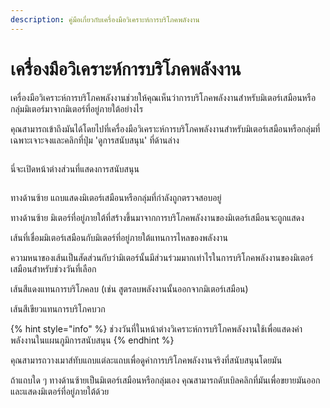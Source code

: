 ```yaml
---
description: คู่มือเกี่ยวกับเครื่องมือวิเคราะห์การบริโภคพลังงาน
---
```


# เครื่องมือวิเคราะห์การบริโภคพลังงาน

เครื่องมือวิเคราะห์การบริโภคพลังงานช่วยให้คุณเห็นว่าการบริโภคพลังงานสำหรับมิเตอร์เสมือนหรือกลุ่มมิเตอร์มาจากมิเตอร์ที่อยู่ภายใต้อย่างไร

คุณสามารถเข้าถึงมันได้โดยไปที่เครื่องมือวิเคราะห์การบริโภคพลังงานสำหรับมิเตอร์เสมือนหรือกลุ่มที่เฉพาะเจาะจงและคลิกที่ปุ่ม 'ดูการสนับสนุน' ที่ด้านล่าง

<figure><img src="../.gitbook/assets/image (1).png" alt=""><figcaption></figcaption></figure>

นี่จะเปิดหน้าต่างส่วนที่แสดงการสนับสนุน

<figure><img src="../.gitbook/assets/Screenshot 2025-01-30 at 17.30.19.png" alt=""><figcaption></figcaption></figure>

ทางด้านซ้าย แถบแสดงมิเตอร์เสมือนหรือกลุ่มที่กำลังถูกตรวจสอบอยู่

ทางด้านซ้าย มิเตอร์ที่อยู่ภายใต้ที่สร้างขึ้นมาจากการบริโภคพลังงานของมิเตอร์เสมือนจะถูกแสดง

เส้นที่เชื่อมมิเตอร์เสมือนกับมิเตอร์ที่อยู่ภายใต้แทนการไหลของพลังงาน

ความหนาของเส้นเป็นสัดส่วนกับว่ามิเตอร์นั้นมีส่วนร่วมมากเท่าไรในการบริโภคพลังงานของมิเตอร์เสมือนสำหรับช่วงวันที่เลือก

เส้นสีแดงแทนการบริโภคลบ (เช่น สูตรลบพลังงานนั้นออกจากมิเตอร์เสมือน)

เส้นสีเขียวแทนการบริโภคบวก

{% hint style="info" %}
ช่วงวันที่ในหน้าต่างวิเคราะห์การบริโภคพลังงานใช้เพื่อแสดงค่าพลังงานในแผนภูมิการสนับสนุน
{% endhint %}

คุณสามารถวางเมาส์ทับแถบแต่ละแถบเพื่อดูค่าการบริโภคพลังงานจริงที่สนับสนุนโดยมัน

ถ้าแถบใด ๆ ทางด้านซ้ายเป็นมิเตอร์เสมือนหรือกลุ่มเอง คุณสามารถดับเบิลคลิกที่มันเพื่อขยายมันออกและแสดงมิเตอร์ที่อยู่ภายใต้ด้วย